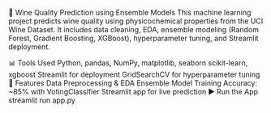 🍷 Wine Quality Prediction using Ensemble Models
This machine learning project predicts wine quality using physicochemical properties from the UCI Wine Dataset. It includes data cleaning, EDA, ensemble modeling (Random Forest, Gradient Boosting, XGBoost), hyperparameter tuning, and Streamlit deployment.

📊 Tools Used
Python, pandas, NumPy, matplotlib, seaborn
scikit-learn, xgboost
Streamlit for deployment
GridSearchCV for hyperparameter tuning
🚀 Features
Data Preprocessing & EDA
Ensemble Model Training
Accuracy: ~85% with VotingClassifier
Streamlit app for live prediction
▶ Run the App
streamlit run app.py 
